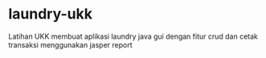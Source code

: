 # laundry-ukk
Latihan UKK membuat aplikasi laundry java gui dengan fitur crud dan cetak transaksi menggunakan jasper report
